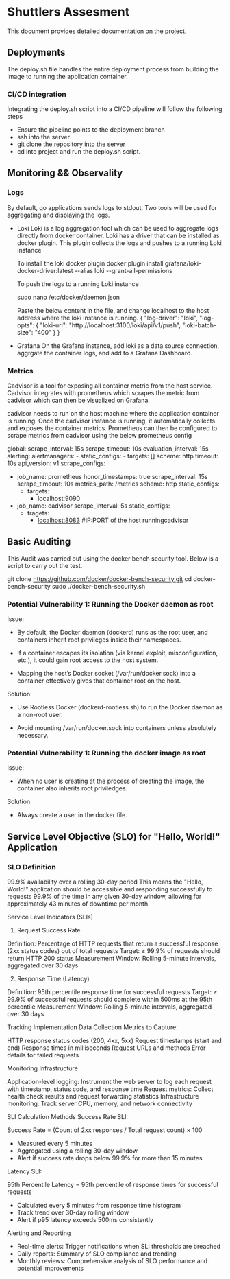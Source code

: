 # Shuttlers Assesment
This document provides detailed documentation on the project.

## Deployments
The deploy.sh file handles the entire deployment process from building the image to running the application container.

### CI/CD integration
Integrating the deploy.sh script into a CI/CD pipeline will follow the following steps

- Ensure the pipeline points to the deployment branch
- ssh into the server
- git clone the repository into the server
- cd into project and run the deploy.sh script.

## Monitoring && Observality

### Logs

By default, go applications sends logs to stdout. Two tools will be used for aggregating and displaying the logs.

- Loki
    Loki is a log aggregation tool which can be used to aggregate logs directly from docker container. Loki has a driver that can be installed as docker plugin. This plugin collects the logs and pushes to a running Loki instance
    
    To install the loki docker plugin
    docker plugin install grafana/loki-docker-driver:latest --alias loki --grant-all-permissions

    To push the logs to a running Loki instance

    sudo nano /etc/docker/daemon.json

    Paste the below content in the file, and change localhost to the host address where the loki instance is running.
    {
      "log-driver": "loki",
      "log-opts": {
        "loki-url": "http://localhost:3100/loki/api/v1/push",
        "loki-batch-size": "400"
      }
    }

- Grafana
    On the Grafana instance, add loki as a data source connection, aggrgate the container logs, and add to a Grafana Dashboard.

### Metrics
Cadvisor is a tool for exposing all container metric from the host service. Cadvisor integrates with prometheus which scrapes the metric from cadvisor which can then be visualized on Grafana.

cadvisor needs to run on the host machine where the application container is running. Once the cadvisor instance is running, it automatically collects and exposes the container metrics. Prometheus can then be configured to scrape metrics from cadvisor using the below prometheus config

global:
  scrape_interval: 15s
  scrape_timeout: 10s
  evaluation_interval: 15s
alerting:
  alertmanagers:
    - static_configs:
      - targets: []
      scheme: http
      timeout: 10s
      api_version: v1
scrape_configs:
  - job_name: prometheus
    honor_timestamps: true
    scrape_interval: 15s
    scrape_timeout: 10s
    metrics_path: /metrics
    scheme: http
    static_configs:
      - targets:
        - localhost:9090
  - job_name: cadvisor
    scrape_interval: 5s
    static_configs:
      - tragets:
        - <localhost:8083> #IP:PORT of the host runningcadvisor  

## Basic Auditing
This Audit was carried out using the docker bench security tool. Below is a script to carry out the test.

git clone https://github.com/docker/docker-bench-security.git
cd docker-bench-security
sudo ./docker-bench-security.sh

### Potential Vulnerability 1: Running the Docker daemon as root

Issue:
 - By default, the Docker daemon (dockerd) runs as the root user, and containers inherit root privileges inside their namespaces.

 - If a container escapes its isolation (via kernel exploit, misconfiguration, etc.), it could gain root access to the host system.

 - Mapping the host’s Docker socket (/var/run/docker.sock) into a container effectively gives that container root on the host.

Solution:

 - Use Rootless Docker (dockerd-rootless.sh) to run the Docker daemon as a non-root user.

 - Avoid mounting /var/run/docker.sock into containers unless absolutely necessary.

### Potential Vulnerability 1: Running the docker image as root

Issue: 
 - When no user is creating at the process of creating the image, the container also inherits root priviledges.

Solution:
 - Always create a user in the docker file.

## Service Level Objective (SLO) for "Hello, World!" Application

### SLO Definition

99.9% availability over a rolling 30-day period
This means the "Hello, World!" application should be accessible and responding successfully to requests 99.9% of the time in any given 30-day window, allowing for approximately 43 minutes of downtime per month.

Service Level Indicators (SLIs)
1. Request Success Rate

Definition: Percentage of HTTP requests that return a successful response (2xx status codes) out of total requests
Target: ≥ 99.9% of requests should return HTTP 200 status
Measurement Window: Rolling 5-minute intervals, aggregated over 30 days

2. Response Time (Latency)

Definition: 95th percentile response time for successful requests
Target: ≥ 99.9% of successful requests should complete within 500ms at the 95th percentile
Measurement Window: Rolling 5-minute intervals, aggregated over 30 days

Tracking Implementation
Data Collection
Metrics to Capture:

HTTP response status codes (200, 4xx, 5xx)
Request timestamps (start and end)
Response times in milliseconds
Request URLs and methods
Error details for failed requests

Monitoring Infrastructure

Application-level logging: Instrument the web server to log each request with timestamp, status code, and response time
Request metrics: Collect health check results and request forwarding statistics
Infrastructure monitoring: Track server CPU, memory, and network connectivity

SLI Calculation Methods
Success Rate SLI:

Success Rate = (Count of 2xx responses / Total request count) × 100

 - Measured every 5 minutes
 - Aggregated using a rolling 30-day window
 - Alert if success rate drops below 99.9% for more than 15 minutes

Latency SLI:

95th Percentile Latency = 95th percentile of response times for successful requests

 - Calculated every 5 minutes from response time histogram
 - Track trend over 30-day rolling window
 - Alert if p95 latency exceeds 500ms consistently

Alerting and Reporting

 - Real-time alerts: Trigger notifications when SLI thresholds are breached
 - Daily reports: Summary of SLO compliance and trending
 - Monthly reviews: Comprehensive analysis of SLO performance and potential improvements



  



